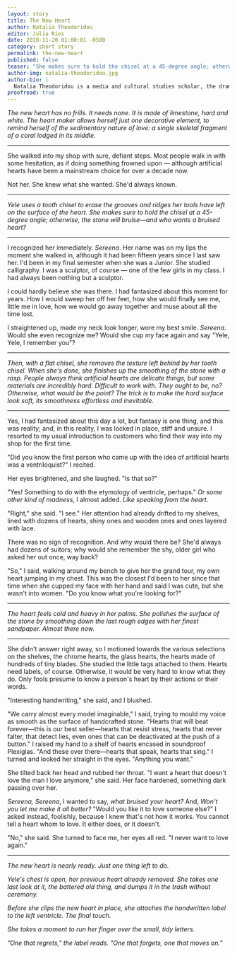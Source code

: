 ```yaml
---
layout: story
title: The New Heart
author: Natalia Theodoridou
editor: Julia Rios
date: 2018-11-20 01:00:01 -0500
category: short story
permalink: the-new-heart
published: false
teaser: "She makes sure to hold the chisel at a 45-degree angle; otherwise, the stone will bruise—and who wants a bruised heart?"
author-img: natalia-theodoridou.jpg
author-bio: |
  Natalia Theodoridou is a media and cultural studies scholar, the dramaturge of Adrift Performance Makers ([@adriftPM](https://www.twitter.com/adriftPM)), and a writer of strange stories. Her work has appeared in _Clarkesworld Magazine_, _Beneath Ceaseless Skies_, _Strange Horizons_, and elsewhere. Originally from Greece, she lives in Devon, UK, until she’s asked to leave. Occasionally, she tweets as [@natalia_theodor](https://www.twitter.com/natalia_theodor).
proofread: true
---
```


_The new heart has no frills. It needs none. It is made of limestone, hard and white. The heart maker allows herself just one decorative element, to remind herself of the sedimentary nature of love: a single skeletal fragment of a coral lodged in its middle._

----

She walked into my shop with sure, defiant steps. Most people walk in with some hesitation, as if doing something frowned upon — although artificial hearts have been a mainstream choice for over a decade now.

Not her. She knew what she wanted. She'd always known.

----

_Yele uses a tooth chisel to erase the grooves and ridges her tools have left on the surface of the heart. She makes sure to hold the chisel at a 45-degree angle; otherwise, the stone will bruise—and who wants a bruised heart?_

----

I recognized her immediately. _Sereena_. Her name was on my lips the moment she walked in, although it had been fifteen years since I last saw her. I'd been in my final semester when she was a Junior. She studied calligraphy. I was a sculptor, of course — one of the few girls in my class. I had always been nothing but a sculptor.

I could hardly believe she was there. I had fantasized about this moment for years. How I would sweep her off her feet, how she would finally see me, little me in love, how we would go away together and muse about all the time lost.

I straightened up, made my neck look longer, wore my best smile. _Sereena_. Would she even recognize me? Would she cup my face again and say "Yele, Yele, I remember you"?

----

_Then, with a flat chisel, she removes the texture left behind by her tooth chisel. When she's done, she finishes up the smoothing of the stone with a rasp. People always think artificial hearts are delicate things, but some materials are incredibly hard. Difficult to work with. They ought to be, no? Otherwise, what would be the point? The trick is to make the hard surface look soft, its smoothness effortless and inevitable._

----

Yes, I had fantasized about this day a lot, but fantasy is one thing, and this was reality; and, in this reality, I was locked in place, stiff and unsure. I resorted to my usual introduction to customers who find their way into my shop for the first time.

"Did you know the first person who came up with the idea of artificial hearts was a ventriloquist?" I recited.

Her eyes brightened, and she laughed. "Is that so?"

"Yes! Something to do with the etymology of ventricle, perhaps." _Or some other kind of madness_, I almost added. _Like speaking from the heart_.

"Right," she said. "I see." Her attention had already drifted to my shelves, lined with dozens of hearts, shiny ones and wooden ones and ones layered with lace.

There was no sign of recognition. And why would there be? She'd always had dozens of suitors; why would she remember the shy, older girl who asked her out once, way back?

"So," I said, walking around my bench to give her the grand tour, my own heart jumping in my chest. This was the closest I'd been to her since that time when she cupped my face with her hand and said I was cute, but she wasn't into women. "Do you know what you're looking for?"

----

_The heart feels cold and heavy in her palms. She polishes the surface of the stone by smoothing down the last rough edges with her finest sandpaper. Almost there now._

----

She didn't answer right away, so I motioned towards the various selections on the shelves, the chrome hearts, the glass hearts, the hearts made of hundreds of tiny blades. She studied the little tags attached to them. Hearts need labels, of course. Otherwise, it would be very hard to know what they do. Only fools presume to know a person's heart by their actions or their words.

"Interesting handwriting," she said, and I blushed.

"We carry almost every model imaginable," I said, trying to mould my voice as smooth as the surface of handcrafted stone. "Hearts that will beat forever—this is our best seller—hearts that resist stress, hearts that never falter, that detect lies, even ones that can be deactivated at the push of a button." I raised my hand to a shelf of hearts encased in soundproof Plexiglas. "And these over there—hearts that speak, hearts that sing." I turned and looked her straight in the eyes. "Anything you want."

She tilted back her head and rubbed her throat. "I want a heart that doesn't love the man I love anymore," she said. Her face hardened, something dark passing over her.

_Sereena, Sereena_, I wanted to say, _what bruised your heart?_ And, _Won't you let me make it all better?_ "Would you like it to love someone else?" I asked instead, foolishly, because I knew that's not how it works. You cannot tell a heart whom to love. It either does, or it doesn't.

"No," she said. She turned to face me, her eyes all red. "I never want to love again."

----

_The new heart is nearly ready. Just one thing left to do._

_Yele's chest is open, her previous heart already removed. She takes one last look at it, the battered old thing, and dumps it in the trash without ceremony._

_Before she clips the new heart in place, she attaches the handwritten label to the left ventricle. The final touch._

_She takes a moment to run her finger over the small, tidy letters._

_”One that regrets," the label reads. "One that forgets, one that moves on.”_
